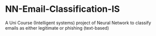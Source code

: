 # NN-Email-Classification-IS
A Uni Course (Intelligent systems) project of Neural Network to classify emails as either legitimate or phishing (text-based)
